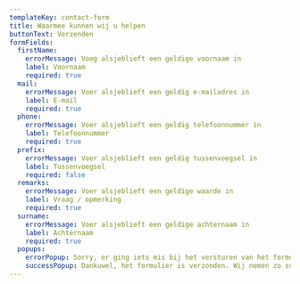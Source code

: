 ```yaml
---
templateKey: contact-form
title: Waarmee kunnen wij u helpen
buttonText: Verzenden
formFields:
  firstName:
    errorMessage: Voeg alsjeblieft een geldige voornaam in
    label: Voornaam
    required: true
  mail:
    errorMessage: Voer alsjeblieft een geldig e-mailadres in
    label: E-mail
    required: true
  phone:
    errorMessage: Voer alsjeblieft een geldig telefoonnummer in
    label: Telefoonnummer
    required: true
  prefix:
    errorMessage: Voer alsjeblieft een geldig tussenvoegsel in
    label: Tussenvoegsel
    required: false
  remarks:
    errorMessage: Voer alsjeblieft een geldige waarde in
    label: Vraag / opmerking
    required: true
  surname:
    errorMessage: Voer alsjeblieft een geldige achternaam in
    label: Achternaam
    required: true
  popups:
    errorPopup: Sorry, er ging iets mis bij het versturen van het formulier. Probeer het later nog eens.
    successPopup: Dankuwel, het formulier is verzonden. Wij nemen zo snel mogelijk contact met u op.
---
```

